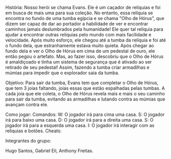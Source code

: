História:
Nosso herói se chama Evans. Ele é um caçador de relíquias e foi em busca de mais uma para sua coleção. No entanto, essa relíquia se encontra no fundo de uma tumba egípcia e se chama "Olho de Hórus", que dizem ser capaz de dar ao portador a habilidade de ver e encontrar caminhos jamais deslumbrados pela humanidade! Ele quer tal relíquia para ajudar a encontrar outras relíquias pelo mundo com mais facilidade e velocidade. Após muito esforço, ele chegou até a tumba da relíquia e foi até o fundo dela, que estranhamente estava muito quieta. Após chegar ao fundo dela e ver o Olho de Hórus em cima de um pedestal de ouro, ele então pegou o artefato. Mas, ao fazer isso, descobriu que o Olho de Hórus é amaldiçoado e tinha um sistema de segurança que é ativado ao ser retirado de seu pedestal! Assim, fazendo a tumba criar armadilhas e múmias para impedir que o explorador saia da tumba.

Objetivo:
Para sair da tumba, Evans tem que completar o Olho de Hórus, que tem 3 joias faltando, joias essas que estão espalhadas pelas tumbas. A cada joia que ele coleta, o Olho de Hórus revela mais e mais o seu caminho para sair da tumba, evitando as armadilhas e lutando contra as múmias que avançam contra ele.

Como jogar:
  Comandos:
  W: O jogador irá para cima uma casa.
  S: O jogador irá para baixo uma casa.
  D: O jogador irá para a direita uma casa.
  S: O jogador irá para a esquerda uma casa.
  I: O jogador irá interagir com as reliquias e botões.
  Cheats:
  
Integrantes do grupo:

Hugo Santos,
Gabriel Eli,
Anthony Freitas.
